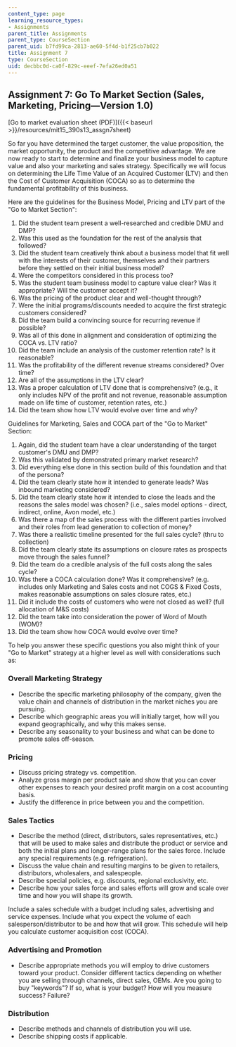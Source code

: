 ```yaml
---
content_type: page
learning_resource_types:
- Assignments
parent_title: Assignments
parent_type: CourseSection
parent_uid: b7fd99ca-2813-ae60-5f4d-b1f25cb7b022
title: Assignment 7
type: CourseSection
uid: decbbc0d-ca0f-829c-eeef-7efa26ed0a51
---
```


Assignment 7: Go To Market Section (Sales, Marketing, Pricing—Version 1.0)
--------------------------------------------------------------------------

[Go to market evaluation sheet (PDF)]({{< baseurl >}}/resources/mit15_390s13_assgn7sheet)

So far you have determined the target customer, the value proposition, the market opportunity, the product and the competitive advantage. We are now ready to start to determine and finalize your business model to capture value and also your marketing and sales strategy. Specifically we will focus on determining the Life Time Value of an Acquired Customer (LTV) and then the Cost of Customer Acquisition (COCA) so as to determine the fundamental profitability of this business.

Here are the guidelines for the Business Model, Pricing and LTV part of the "Go to Market Section":

1.  Did the student team present a well-researched and credible DMU and DMP?
2.  Was this used as the foundation for the rest of the analysis that followed?
3.  Did the student team creatively think about a business model that fit well with the interests of their customer, themselves and their partners before they settled on their initial business model?
4.  Were the competitors considered in this process too?
5.  Was the student team business model to capture value clear? Was it appropriate? Will the customer accept it?
6.  Was the pricing of the product clear and well-thought through?
7.  Were the initial programs/discounts needed to acquire the first strategic customers considered?
8.  Did the team build a convincing source for recurring revenue if possible?
9.  Was all of this done in alignment and consideration of optimizing the COCA vs. LTV ratio?
10.  Did the team include an analysis of the customer retention rate? Is it reasonable?
11.  Was the profitability of the different revenue streams considered? Over time?
12.  Are all of the assumptions in the LTV clear?
13.  Was a proper calculation of LTV done that is comprehensive? (e.g., it only includes NPV of the profit and not revenue, reasonable assumption made on life time of customer, retention rates, etc.)
14.  Did the team show how LTV would evolve over time and why?

Guidelines for Marketing, Sales and COCA part of the "Go to Market" Section:

1.  Again, did the student team have a clear understanding of the target customer's DMU and DMP?
2.  Was this validated by demonstrated primary market research?
3.  Did everything else done in this section build of this foundation and that of the persona?
4.  Did the team clearly state how it intended to generate leads? Was inbound marketing considered?
5.  Did the team clearly state how it intended to close the leads and the reasons the sales model was chosen? (i.e., sales model options - direct, indirect, online, Avon model, etc.)
6.  Was there a map of the sales process with the different parties involved and their roles from lead generation to collection of money?
7.  Was there a realistic timeline presented for the full sales cycle? (thru to collection)
8.  Did the team clearly state its assumptions on closure rates as prospects move through the sales funnel?
9.  Did the team do a credible analysis of the full costs along the sales cycle?
10.  Was there a COCA calculation done? Was it comprehensive? (e.g. includes only Marketing and Sales costs and not COGS & Fixed Costs, makes reasonable assumptions on sales closure rates, etc.)
11.  Did it include the costs of customers who were not closed as well? (full allocation of M&S costs)
12.  Did the team take into consideration the power of Word of Mouth (WOM)?
13.  Did the team show how COCA would evolve over time?

To help you answer these specific questions you also might think of your "Go to Market" strategy at a higher level as well with considerations such as:

### Overall Marketing Strategy

*   Describe the specific marketing philosophy of the company, given the value chain and channels of distribution in the market niches you are pursuing.
*   Describe which geographic areas you will initially target, how will you expand geographically, and why this makes sense.
*   Describe any seasonality to your business and what can be done to promote sales off-season.

### Pricing

*   Discuss pricing strategy vs. competition.
*   Analyze gross margin per product sale and show that you can cover other expenses to reach your desired profit margin on a cost accounting basis.
*   Justify the difference in price between you and the competition.

### Sales Tactics

*   Describe the method (direct, distributors, sales representatives, etc.) that will be used to make sales and distribute the product or service and both the initial plans and longer-range plans for the sales force. Include any special requirements (e.g. refrigeration).
*   Discuss the value chain and resulting margins to be given to retailers, distributors, wholesalers, and salespeople.
*   Describe special policies, e.g. discounts, regional exclusivity, etc.
*   Describe how your sales force and sales efforts will grow and scale over time and how you will shape its growth.

Include a sales schedule with a budget including sales, advertising and service expenses. Include what you expect the volume of each salesperson/distributor to be and how that will grow. This schedule will help you calculate customer acquisition cost (COCA).

### Advertising and Promotion

*   Describe appropriate methods you will employ to drive customers toward your product. Consider different tactics depending on whether you are selling through channels, direct sales, OEMs. Are you going to buy "keywords"? If so, what is your budget? How will you measure success? Failure?

### Distribution

*   Describe methods and channels of distribution you will use.
*   Describe shipping costs if applicable.